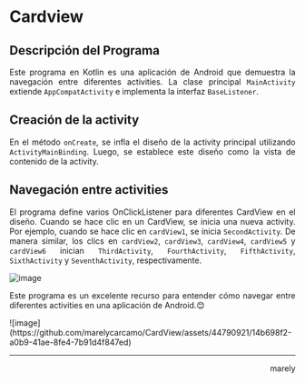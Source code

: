 # Cardview

## Descripción del Programa
<p align="justify">Este programa en Kotlin es una aplicación de Android que demuestra la navegación entre diferentes activities. La clase principal <code>MainActivity</code> extiende <code>AppCompatActivity</code> e implementa la interfaz <code>BaseListener</code>.</p>

## Creación de la activity
<p align="justify">En el método <code>onCreate</code>, se infla el diseño de la activity principal utilizando <code>ActivityMainBinding</code>. Luego, se establece este diseño como la vista de contenido de la activity.</p>

## Navegación entre activities
<p align="justify">El programa define varios OnClickListener para diferentes CardView en el diseño. Cuando se hace clic en un CardView, se inicia una nueva activity. Por ejemplo, cuando se hace clic en <code>cardView1</code>, se inicia <code>SecondActivity</code>. De manera similar, los clics en <code>cardView2</code>, <code>cardView3</code>, <code>cardView4</code>, <code>cardView5</code> y <code>cardView6</code> inician <code>ThirdActivity</code>, <code>FourthActivity</code>, <code>FifthActivity</code>, <code>SixthActivity</code> y <code>SeventhActivity</code>, respectivamente.</p>

![image](https://github.com/marelycarcamo/CardView/assets/44790921/da4bd4b2-7fa5-4756-a011-04da7b57a2e3)




<p align="justify">Este programa es un excelente recurso para entender cómo navegar entre diferentes activities en una aplicación de Android.😊</p>
![image](https://github.com/marelycarcamo/CardView/assets/44790921/14b698f2-a0b9-41ae-8fe4-7b91d4f847ed)

<hr>
<p align="right">marely</p>
